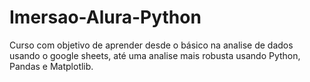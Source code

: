 # Imersao-Alura-Python
Curso com objetivo de aprender desde o básico na analise de dados usando o google sheets, até uma analise mais robusta usando Python, Pandas e Matplotlib.
